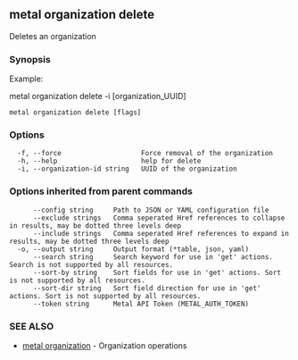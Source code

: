 ## metal organization delete

Deletes an organization

### Synopsis

Example:
	
metal organization delete -i [organization_UUID]

	

```
metal organization delete [flags]
```

### Options

```
  -f, --force                    Force removal of the organization
  -h, --help                     help for delete
  -i, --organization-id string   UUID of the organization
```

### Options inherited from parent commands

```
      --config string     Path to JSON or YAML configuration file
      --exclude strings   Comma seperated Href references to collapse in results, may be dotted three levels deep
      --include strings   Comma seperated Href references to expand in results, may be dotted three levels deep
  -o, --output string     Output format (*table, json, yaml)
      --search string     Search keyword for use in 'get' actions. Search is not supported by all resources.
      --sort-by string    Sort fields for use in 'get' actions. Sort is not supported by all resources.
      --sort-dir string   Sort field direction for use in 'get' actions. Sort is not supported by all resources.
      --token string      Metal API Token (METAL_AUTH_TOKEN)
```

### SEE ALSO

* [metal organization](metal_organization.md)	 - Organization operations

